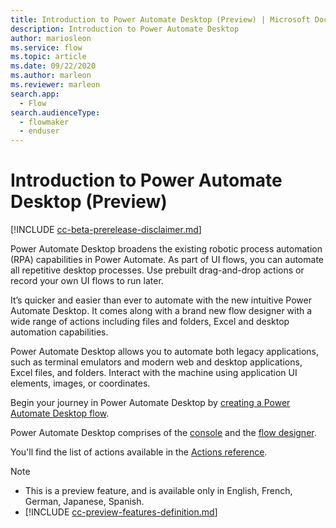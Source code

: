 ```yaml
---
title: Introduction to Power Automate Desktop (Preview) | Microsoft Docs
description: Introduction to Power Automate Desktop
author: mariosleon
ms.service: flow
ms.topic: article
ms.date: 09/22/2020
ms.author: marleon
ms.reviewer: marleon
search.app: 
  - Flow
search.audienceType: 
  - flowmaker
  - enduser
---
```


# Introduction to Power Automate Desktop (Preview)

[!INCLUDE [cc-beta-prerelease-disclaimer.md](../../includes/cc-beta-prerelease-disclaimer.md)]

Power Automate Desktop broadens the existing robotic process automation (RPA) capabilities in Power Automate. As part of UI flows, you can automate all repetitive desktop processes. Use prebuilt drag-and-drop actions or record your own UI flows to run later.

It’s quicker and easier than ever to automate with the new intuitive Power Automate Desktop. It comes along with a brand new flow designer with a wide range of actions including files and folders, Excel and desktop automation capabilities.

Power Automate Desktop allows you to automate both legacy applications, such as terminal emulators and modern web and desktop applications, Excel files, and folders. Interact with the machine using application UI elements, images, or coordinates. 

Begin your journey in Power Automate Desktop by [creating a Power Automate Desktop flow](create-flow-console.md). 

Power Automate Desktop comprises of the [console](console.md) and the [flow designer](flow-designer.md). 

You'll find the list of actions available in the [Actions reference](actions-reference.md).

> [!NOTE]
> - This is a preview feature, and is available only in English, French, German, Japanese, Spanish.
> - [!INCLUDE [cc-preview-features-definition.md](../../includes/cc-preview-features-definition.md)]
